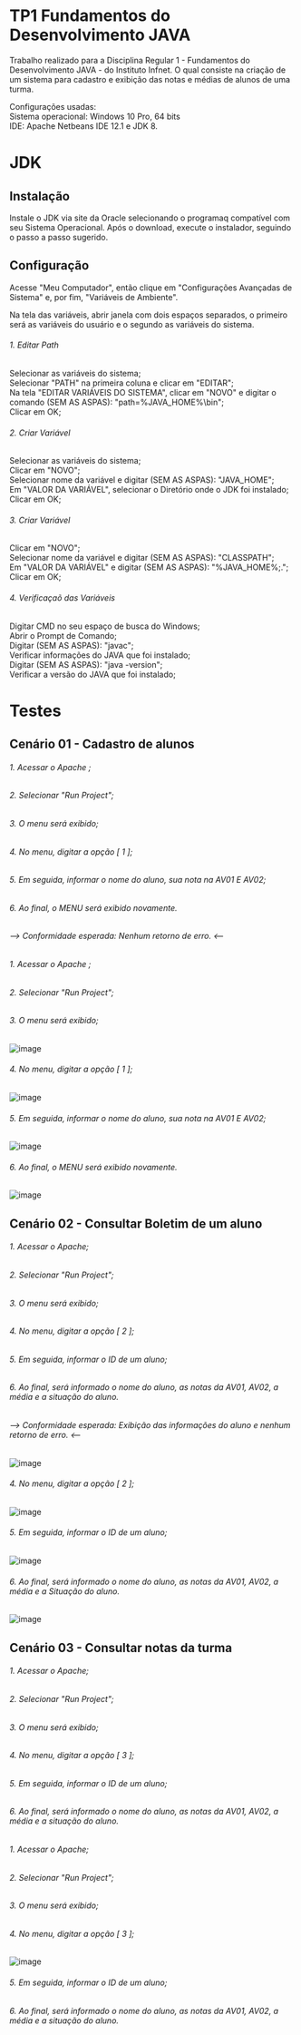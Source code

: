 # TP1 Fundamentos do Desenvolvimento JAVA

Trabalho realizado para a Disciplina Regular 1 - Fundamentos do Desenvolvimento JAVA - do Instituto Infnet. O qual consiste na criação de um sistema para cadastro e exibição das notas e médias de alunos de uma turma. <br/>

Configurações usadas:<br/>
Sistema operacional: Windows 10 Pro, 64 bits<br/>
IDE: Apache Netbeans IDE 12.1 e JDK 8.

# JDK
## Instalação

Instale o JDK via site da Oracle selecionando o programaq compatível com seu Sistema Operacional. Após o download, execute o instalador, seguindo o passo a passo sugerido. <br/>

## Configuração

Acesse "Meu Computador", então clique em "Configurações Avançadas de Sistema" e, por fim, "Variáveis de Ambiente".<br/>

Na tela das variáveis, abrir janela com dois espaços separados, o primeiro será as variáveis do usuário e o segundo as variáveis do sistema.<br/>

###### 1. Editar Path
Selecionar as variáveis do sistema;<br/>
Selecionar "PATH" na primeira coluna e clicar em "EDITAR";<br/>
Na tela "EDITAR VARIÁVEIS DO SISTEMA", clicar em "NOVO" e digitar o comando (SEM AS ASPAS): "path=%JAVA_HOME%\bin";<br/>
Clicar em OK;<br/>

###### 2. Criar Variável
Selecionar as variáveis do sistema;<br/>
Clicar em "NOVO";<br/>
Selecionar nome da variável e digitar (SEM AS ASPAS): "JAVA_HOME";<br/>
Em "VALOR DA VARIÁVEL", selecionar o Diretório onde o JDK foi instalado;<br/>
Clicar em OK;<br/>

###### 3. Criar Variável
Clicar em "NOVO";<br/>
Selecionar nome da variável e digitar (SEM AS ASPAS): "CLASSPATH";<br/>
Em "VALOR DA VARIÁVEL" e digitar (SEM AS ASPAS): "%JAVA_HOME%;.";<br/>
Clicar em OK;<br/>

###### 4. Verificaçaõ das Variáveis
Digitar CMD no seu espaço de busca do Windows;<br/>
Abrir o Prompt de Comando;<br/>
Digitar (SEM AS ASPAS): "javac";<br/>
Verificar informações do JAVA que foi instalado;<br/>
Digitar (SEM AS ASPAS): "java -version";<br/>
Verificar a versão do JAVA que foi instalado;<br/>

# Testes
## Cenário 01 - Cadastro de alunos 
###### 1. Acessar o Apache ;
###### 2. Selecionar "Run Project";
###### 3. O menu será exibido;
###### 4. No menu, digitar a opção [ 1 ];
###### 5. Em seguida, informar o nome do aluno, sua nota na AV01 E AV02;
###### 6. Ao final, o MENU será exibido novamente.

###### --> Conformidade esperada: Nenhum retorno de erro. <--

###### 1. Acessar o Apache ;
###### 2. Selecionar "Run Project";
###### 3. O menu será exibido;

![image](https://user-images.githubusercontent.com/37251600/97817408-1099c480-1c7b-11eb-9501-c1ad4beda061.png)

###### 4. No menu, digitar a opção [ 1 ];

![image](https://user-images.githubusercontent.com/37251600/97817426-358e3780-1c7b-11eb-9390-9da155b63c24.png)

###### 5. Em seguida, informar o nome do aluno, sua nota na AV01 E AV02;

![image](https://user-images.githubusercontent.com/37251600/97817522-b77e6080-1c7b-11eb-9b6c-7729bf9d3f05.png)

###### 6. Ao final, o MENU será exibido novamente.

![image](https://user-images.githubusercontent.com/37251600/97817584-0af0ae80-1c7c-11eb-98ab-24dcff6d5ce9.png)


## Cenário 02 - Consultar Boletim de um aluno
###### 1. Acessar o Apache;
###### 2. Selecionar "Run Project";
###### 3. O menu será exibido;
###### 4. No menu, digitar a opção [ 2 ];
###### 5. Em seguida, informar o ID de um aluno;
###### 6. Ao final, será informado o nome do aluno, as notas da AV01, AV02, a média e a situação do aluno.

###### --> Conformidade esperada: Exibição das informações do aluno e nenhum retorno de erro. <--

![image](https://user-images.githubusercontent.com/37251600/97817408-1099c480-1c7b-11eb-9501-c1ad4beda061.png)

###### 4. No menu, digitar a opção [ 2 ];

![image](https://user-images.githubusercontent.com/37251600/97817948-32e11180-1c7e-11eb-9495-62f7ea916b33.png)

###### 5. Em seguida, informar o ID de um aluno;

![image](https://user-images.githubusercontent.com/37251600/97818013-a7b44b80-1c7e-11eb-8b6d-434f6e43b658.png)

###### 6. Ao final, será informado o nome do aluno, as notas da AV01, AV02, a média e a Situação do aluno.

![image](https://user-images.githubusercontent.com/37251600/97817981-6de34500-1c7e-11eb-8c8b-4bfdf0aba2c1.png)

## Cenário 03 - Consultar notas da turma
###### 1. Acessar o Apache;
###### 2. Selecionar "Run Project";
###### 3. O menu será exibido;
###### 4. No menu, digitar a opção [ 3 ];
###### 5. Em seguida, informar o ID de um aluno;
###### 6. Ao final, será informado o nome do aluno, as notas da AV01, AV02, a média e a situação do aluno.

###### 1. Acessar o Apache;
###### 2. Selecionar "Run Project";
###### 3. O menu será exibido;
###### 4. No menu, digitar a opção [ 3 ];

![image](https://user-images.githubusercontent.com/37251600/97818368-c7e50a00-1c80-11eb-84f9-2a215e7486e4.png)

###### 5. Em seguida, informar o ID de um aluno;
###### 6. Ao final, será informado o nome do aluno, as notas da AV01, AV02, a média e a situação do aluno.

